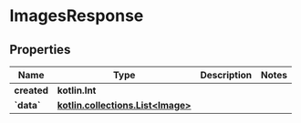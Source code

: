 
# ImagesResponse

## Properties
Name | Type | Description | Notes
------------ | ------------- | ------------- | -------------
**created** | **kotlin.Int** |  | 
**&#x60;data&#x60;** | [**kotlin.collections.List&lt;Image&gt;**](Image.md) |  | 




